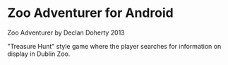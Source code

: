 Zoo Adventurer for Android
=============

Zoo Adventurer by Declan Doherty 2013

"Treasure Hunt" style game where the player searches for information on display in Dublin Zoo.
